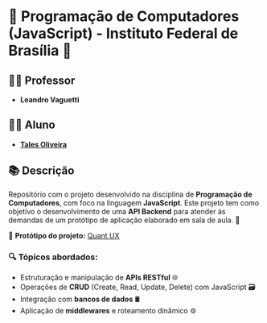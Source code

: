 # 🌟 Programação de Computadores (JavaScript) - Instituto Federal de Brasília 🌟

## 👨‍🏫 Professor
- **Leandro Vaguetti**

## 👨‍🎓 Aluno
- **[Tales Oliveira](https://github.com/TalesLimaOliveira)**

## 📚 Descrição
Repositório com o projeto desenvolvido na disciplina de **Programação de Computadores**, com foco na linguagem **JavaScript**. Este projeto tem como objetivo o desenvolvimento de uma **API Backend** para atender às demandas de um protótipo de aplicação elaborado em sala de aula. 🚀

🔗 **Protótipo do projeto:** [Quant UX](https://app.quant-ux.com/#/test.html?h=a2aa10az2iLb0Ao2DrTWqsqFPggbOKzNwgCywsL4tRuj9wFvpRajsRkwyQ3y&ln=en)

### 🔍 Tópicos abordados:
- Estruturação e manipulação de **APIs RESTful** 🌐  
- Operações de **CRUD** (Create, Read, Update, Delete) com JavaScript 🗃️  
- Integração com **bancos de dados** 🛢️  
- Aplicação de **middlewares** e roteamento dinâmico ⚙️

